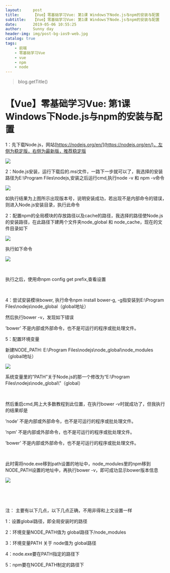 ```yaml
---
layout:     post
title:      【Vue】零基础学习Vue: 第1课 Windows下Node.js与npm的安装与配置
subtitle:   【Vue】零基础学习Vue: 第1课 Windows下Node.js与npm的安装与配置
date:       2019-05-06 10:55:25
author:     Sunny day
header-img: img/post-bg-ios9-web.jpg
catalog: true
tags:
    - 前端
    - 零基础学习Vue
    - vue
    - npm
    - node
---
```

>blog.getTitle() 

# 【Vue】零基础学习Vue: 第1课 Windows下Node.js与npm的安装与配置


1：先下载Node.js，网站[https://nodejs.org/en/](https://nodejs.org/en/)，左侧为稳定版，右侧为最新版，推荐稳定版

![](https://img-blog.csdn.net/20170116212752155?watermark/2/text/aHR0cDovL2Jsb2cuY3Nkbi5uZXQvVHJhZ3VlWnc=/font/5a6L5L2T/fontsize/400/fill/I0JBQkFCMA==/dissolve/70/gravity/SouthEast)

2：Node.js安装，运行下载后的.msi文件，一路下一步就可以了，我选择的安装路径为E:\Program Files\nodejs,安装之后运行cmd,执行node -v 和 npm -v命令

![](https://img-blog.csdn.net/20170116213803113?watermark/2/text/aHR0cDovL2Jsb2cuY3Nkbi5uZXQvVHJhZ3VlWnc=/font/5a6L5L2T/fontsize/400/fill/I0JBQkFCMA==/dissolve/70/gravity/SouthEast)

如执行结果为上图所示出现版本号，说明安装成功，若出现不是内部命令的错误，则进入Node.js安装目录，执行此命令

2：配置npm的全局模块的存放路径以及cache的路径，我选择的路径使Node.js的安装路径，在此路径下建两个文件夹node_global 和 node_cache，现在的文件目录如下

![](https://img-blog.csdn.net/20170116215730047?watermark/2/text/aHR0cDovL2Jsb2cuY3Nkbi5uZXQvVHJhZ3VlWnc=/font/5a6L5L2T/fontsize/400/fill/I0JBQkFCMA==/dissolve/70/gravity/SouthEast)

执行如下命令

![](https://img-blog.csdn.net/20170829204234837?watermark/2/text/aHR0cDovL2Jsb2cuY3Nkbi5uZXQvVHJhZ3VlWnc=/font/5a6L5L2T/fontsize/400/fill/I0JBQkFCMA==/dissolve/70/gravity/Center)

 

执行之后，使用命npm config get prefix,查看设置

 

4：尝试安装模块bower, 执行命令npm install bower-g, -g指安装到E:\Program Files\nodejs\node_global（global地址）

然后执行bower -v，发现如下错误

’bower’ 不是内部或外部命令，也不是可运行的程序或批处理文件。

5：配置环境变量

新建NODE_PATH: E:\Program Files\nodejs\node_global\node_modules（global地址）

![](https://img-blog.csdn.net/20170829204313272?watermark/2/text/aHR0cDovL2Jsb2cuY3Nkbi5uZXQvVHJhZ3VlWnc=/font/5a6L5L2T/fontsize/400/fill/I0JBQkFCMA==/dissolve/70/gravity/Center)

系统变量里的”PATH”关于Node.js的那一个修改为“E:\Program Files\nodejs\node_global\”（global）

 

然后重启cmd,网上大多数教程到此位置，在执行bower -v时就成功了，但我执行的结果却是

’node’ 不是内部或外部命令，也不是可运行的程序或批处理文件。

’npm’ 不是内部或外部命令，也不是可运行的程序或批处理文件。

’bower’ 不是内部或外部命令，也不是可运行的程序或批处理文件。

 

此时需将node.exe移到path设置的地址中，node_modules里的npm移到NODE_PATH设置的地址中，再执行bower -v，即可成功显示bower版本信息

![](https://img-blog.csdn.net/20170116222505088?watermark/2/text/aHR0cDovL2Jsb2cuY3Nkbi5uZXQvVHJhZ3VlWnc=/font/5a6L5L2T/fontsize/400/fill/I0JBQkFCMA==/dissolve/70/gravity/SouthEast)

 

 

注： 主要有以下几点，以下几点正确，不用非得和上文设置一样

1：设置global路径，即全局安装时的路径

2：环境变量NODE_PATH值为 global路径下/node_modules

3：环境变量PATH 关于 node值为 global路径

4：node.exe要在PATH指定的路径下

5：npm要在NODE_PATH制定的路径下

